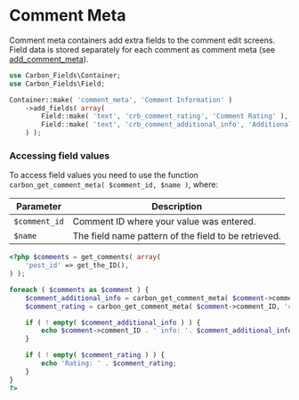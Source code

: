# Comment Meta

Comment meta containers add extra fields to the comment edit screens. Field data is stored separately for each comment as comment meta (see [add_comment_meta](http://codex.wordpress.org/Function_Reference/add_comment_meta)).

```php
use Carbon_Fields\Container;
use Carbon_Fields\Field;

Container::make( 'comment_meta', 'Comment Information' )
	->add_fields( array(
		Field::make( 'text', 'crb_comment_rating', 'Comment Rating' ),
		Field::make( 'text', 'crb_comment_additional_info', 'Additional Comment Information' ),
	) );
```

### Accessing field values

To access field values you need to use the function `carbon_get_comment_meta( $comment_id, $name )`, where:

| Parameter            | Description                                                                         |
| -------------------- | ----------------------------------------------------------------------------------- |
| `$comment_id`        | Comment ID where your value was entered.                                            |
| `$name`              | The field name pattern of the field to be retrieved.                                              |

```php
<?php $comments = get_comments( array(
	'post_id' => get_the_ID(),
) );

foreach ( $comments as $comment ) {
	$comment_additional_info = carbon_get_comment_meta( $comment->comment_ID, 'crb_comment_additional_info' );
	$comment_rating	= carbon_get_comment_meta( $comment->comment_ID, 'crb_comment_rating' );

	if ( ! empty( $comment_additional_info ) ) {
		echo $comment->comment_ID . ' info: '. $comment_additional_info;
	}

	if ( ! empty( $comment_rating ) ) {
		echo 'Rating: ' . $comment_rating;
	}
}
?>
```